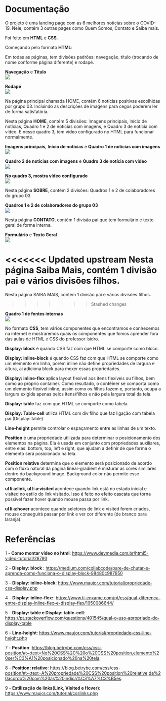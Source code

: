 # Documentação

O projeto é uma landing page com as 6 melhores notícias sobre o COVID-19. Nele, contém 3 outras pages como Quem Somos, Contato e Saiba mais. 

Foi feito em <b>HTML</b> e <b>CSS</b>.

Começando pelo formato <b>HTML</b>:

Em todas as páginas, tem divisões padrões: navegação, título (trocando de nome conforme página diferente) e rodapé.

<b>Navegação</b> e <b>Título</b><br />
<img src="imagensREADME/div-padrao.png"/>

<b>Rodapé</b><br />
<img src="imagensREADME/div-padrao1.png"/>

Na página principal chamada HOME, contém 6 notícias positivas escolhidas por grupo 03. Incluindo as descrições de imagens para cegos poderem ler de forma satisfatória. 

Nesta página <b>HOME</b>, contém 5 divisões: Imagens principais, Início de notícias, Quadro 1 e 2 de notícias com imagens, e Quadro 3 de notícia com vídeo. E nesse quadro 3, tem video configurado no HTML para funcionar normalmente. 

<b>Imagens principais</b>, <b>Início de notícias</b> e <b>Quadro 1 de notícias com imagens</b><br />
<img src="imagensREADME/div-inicio1.png"/>

<b>Quadro 2 de notícias com imagens</b> e <b>Quadro 3 de notícia com video</b><br />
<img src="imagensREADME/div-inicio2.png"/>

<b>No quadro 3, mostra vídeo configurado</b><br />
<img src="imagensREADME/div-inicioVideo.png"/>

Nesta página <b>SOBRE</b>, contém 2 divisões: Quadros 1 e 2 de colaboradores do grupo 03.

<b>Quadros 1 e 2 de colaboradores do grupo 03</b><br />
<img src="imagensREADME/div-quemSomos.png"/>

Nesta página <b>CONTATO</b>, contém 1 divisão pai que tem formulário e texto geral de forma interna.

<b>Formulário</b> e <b>Texto Geral</b><br />
<img src="imagensREADME/div-contato.png"/>

<<<<<<< Updated upstream
Nesta página <b>Saiba Mais</b>, contém 1 divisão pai e vários divisões filhos.
=======
Nesta página SAIBA MAIS, contém 1 divisão pai e vários divisões filhos.
>>>>>>> Stashed changes

<b>Quadro 1 de fontes internas</b><br />
<img src="imagensREADME/div-saibaMais.png"/>

No formato <b>CSS</b>, tem vários componentes que encontramos e conhecemos na internet e mostraremos quais os componentes que fomos aprender fora das aulas de HTML e CSS do professor Isidro.

<b>Display: block</b> é quando CSS faz com que HTML se comporte como bloco. 

<b>Display: inline-block</b> é quando CSS faz com que HTML se comporte como um elemento em linha, porém inline não define propriedades de largura e altura, ai adiciona block para mexer essas propriedades.

<b>Display: inline-flex</b> aplica layout flexível aos itens flexíveis ou filhos, bem como ao próprio container. Como resultado, o contêiner se comporta como um elemento flexível inline, assim como os filhos fazem e, portanto, ocupa a largura exigida apenas pelos itens/filhos e não pela largura total da tela.

<b>Display: table</b> faz com que HTML se comporte como tabela.

<b>Display: Table-cell</b> utiliza HTML com div filho que faz ligação com tabela pai (Display: table) 

<b>Line-height</b> permite controlar o espaçamento entre as linhas de um texto.

<b>Position</b> é uma propriedade utilizada para determinar o posicionamento dos elementos na página. Ela é usada em conjunto com propriedades auxiliares, entre elas: bottom, top, left e right, que ajudam a definir de que forma o elemento será posicionado na tela.

<b>Position relative</b> determina que o elemento será posicionado de acordo com o fluxo natural da página
linear-gradient é misturar as cores similares dentro do background image. Background color não permite esse componente.

<b>ul li a:link, ul li a:visited</b> acontece quando link está no estado inicial e visited no estilo do link visitado. Isso é feito no efeito cascata que torna possível fazer hover quando mouse passa por link.

<b>ul li a:hover</b> acontece quando seletores de link e visited forem criados, mouse conseguirá passar por link e ver cor diferente (de branco para laranja).

<h1>Referências</h1>

1 - <b>Como montar vídeo no html</b>: https://www.devmedia.com.br/html5-video-tutorial/28790

2 - <b>Display: block</b> : https://medium.com/collabcode/pare-de-chutar-e-aprenda-como-funciona-o-display-block-98480c987950

3 - <b>Display: inline-block</b>: https://www.maujor.com/tutorial/propriedade-css-display.php

4 - <b>Display: inline-flex:</b>: https://www.ti-enxame.com/pt/css/qual-diferenca-entre-display-inline-flex-e-display-flex/1050086644/

5 - <b>Display: table e Display: table-cell</b>: https://pt.stackoverflow.com/questions/401545/qual-o-uso-apropriado-do-display-table

6 - <b>Line-height</b>: https://www.maujor.com/tutorial/propriedade-css-line-height.php

7 - <b>Position</b>: https://blog.betrybe.com/css/css-position/#:~:text=No%20CSS%2C%20o%20CSS%20position,elemento%20ser%C3%A1%20posicionado%20na%20tela.

8 - <b>Position: relative</b>: https://blog.betrybe.com/css/css-position/#:~:text=A%20propriedade%20CSS%20position%20relative,de%20acordo%20com%20as%20indica%C3%A7%C3%B5es.

9 - <b>Estilização de links(Link, Visited e Hover)</b>: https://www.maujor.com/tutorial/csslinks.php 

